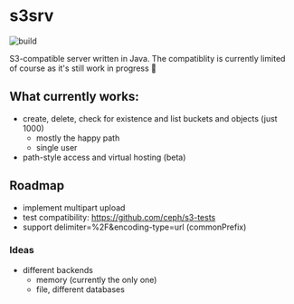 # s3srv

![build](https://github.com/jenshadlich/s3srv/actions/workflows/maven.yml/badge.svg)

S3-compatible server written in Java. The compatiblity is currently limited of course as it's still work in progress :grimacing:

## What currently works:
* create, delete, check for existence and list buckets and objects (just 1000)
  * mostly the happy path
  * single user
* path-style access and virtual hosting (beta)

## Roadmap

* implement multipart upload
* test compatibility: https://github.com/ceph/s3-tests
* support delimiter=%2F&encoding-type=url (commonPrefix)

### Ideas

* different backends
  * memory (currently the only one)
  * file, different databases
